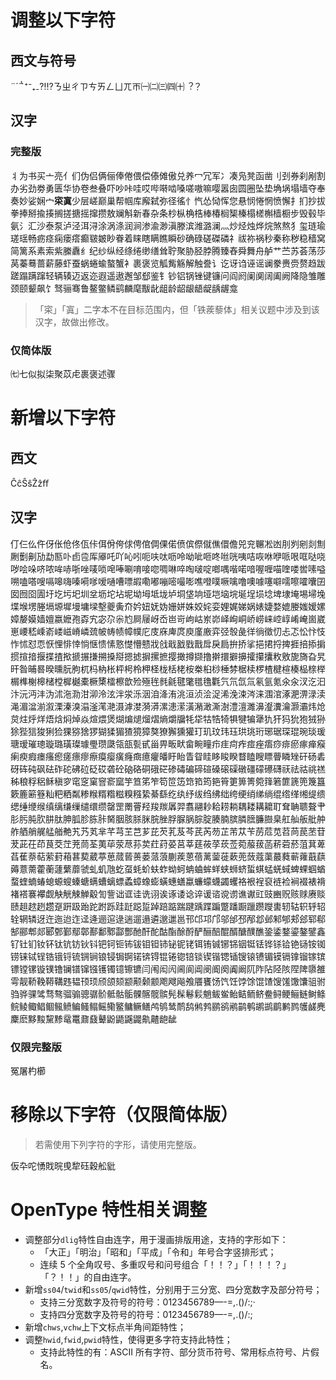 # 调整以下字符
## 西文与符号
¨´̈́΅⁺⁻₊₋⁈⁉ㄋㄓㄔㄗㄘㄞㄥㄩㄫㄭ㈠㈡㈢㈣㈩︖？
## 汉字
### 完整版
丬为书买亠亮亻们伪侣俩俪俸倦偎偿傣傩傲兑养冖冗军冫凑凫凳函凿刂刭券刹剐割办劣劲劵勇匮华协卷叁叠吓吵咔哇哎哔啭啮嗓嗟嗷嘛嘤嚣囱圆圈坠垫埆埚塌墙夺奉奏妙娑娴宀**寀寘**少层嵯巅巢帮帼库廨弑弥径徭忄忾怂恸恽您悬悯惓惘愤懈扌扪抄拔拳捧掰揄揍搁搓搪摇撺攒敖斓斛新春杂条杪枞桷梏棒椿榈榘榛榻槎槲樯橱步毁毂毕氨氵汇沙泰泵泸泾洱浔涂涡涤润涧渗渝渺滇滕滨潍潞澜灬炒烃烛烨烷煞熬犭玺琏瑜瑳瑶畅疬痉痫瘘瘩癫皲皴眇眷着睐瞎瞒瞧瞬砂确碌磋磔磷礻祓祢祸秒秦称秽稳穑窝简篱系素索紫縢纛纟纪纱纵经绦绻缈缮耸聍聚胁胫脖腾臻舂舜舞舟舻艹苎苏荟荡莎莴蓁蓦蔷薪藤虾蚕蜗蜷蝓螯蟹衤裹褒览觚觜觞解触誊讠讫讶诌诬谣谰豢赉赍赘趋跋蹉蹋蹒蹿轻辆辏迈返迩遐遥遨邂邹郄鉴钅钞铝锅锉键镰问阎阏阑阒阔阖阙降隐雏雕颈颐颦飙饣驽骊骞鲁鳌鳖鳞鹞麟麾黻龀龃龄龆龈龉龊龋龌龛
> 「寀」「寘」二字本不在目标范围内，但「铁蒺藜体」相关议题中涉及到该汉字，故做出修改。

### 仅简体版
㈦七似拟柒聚苡虍裹褒述骤

# 新增以下字符
## 西文
ĈĉŜŝẐẑﬀ
## 汉字
仃仨仫仵伢伥伧佟佤佧佴佾侉俅俜倌倜倮偌偾傧傺僦僬儇儋兕兖冁凇凼刖刿剜剡劁劂劐劓劢勐匦卟卣卺厍厣吒吖吣吲呃呋呔呖呤呦呲咂咚咝咣咦咭咴咻咿哌哏哐哒哓哕哙哚哜哝哞哧哳唑唛唢唣唪唰唷唼唿啁啉啐啕啵啶啷喁喈喏喑喔喱喵喹喽喾嗉嗌嗍嗑嗒嗖嗝嗥嗨嗪嗬嗲嗳嗵嘈嘌嘏嘞嘟嘣嘧嘬嘭噍噔噗噘噙噜噢噱噻噼嚅嚓嚯囔囝囡囫囵圊圩圪圬圯圳坌坜坨坫坭坳坶坻垅垆垌垡垧垭垲垴垸埏埕埙埝埤埭埯埸埽堍堞堠塄塍塥塬墀墁墉墚墼夔夤夼妗妞妩妫姗姘姝姣姹娈娌娓娣娲婊婕婺媲媵媸嫒嫘嫜嫠嫫嫱嬗嬴嬷孢孬宄宓尕尜尥屙屦岈岙岜岢岣岵岽峁峄峋峒峤崂崃崆崞崤崦崮崴崽崾嵇嵊嵛嵝嵫嵴嶙巯帔帱帻幛幞庀庋庥庳庹庾廑廒弈弪彀彘徉徜徵忉忐忑忪忭忮怍怵怼恧恹悝悱悻惝惬愦愫憝憷懵戆戕戗戢戤戥戬戽戾扃拚挢挲挹捃捋捭捱掊掭掮掼揎揞揠揲揸揿搋搌搛搠搡搿摁摅摒摞摭撄撖撙撷撸擀擐擗擤攉攥攮敉敫旎旖旮旯旰昝晡晷暌曛朊朐杌杩枘枨枰枵柃柙柽栊栝栳桉桊桕桫棰棼椐椟椤楂楗楦楱榀榇榉榍榫榭槔槠樘樨樾橐橛橥檑檫歆殓殛毪毵毹毽氅氆氇氍氕氘氙氚氡氩氪氽汆汊汔汩汴沅沔沣沩沭沲泐泔泖泠泫泮泶泺洇洎洚洧洮洹浈浍浞浠浼涑涔涞涠涫涿淝淠渌渎渑湄湓湔溆溧溱溴溻滏滗滟滠滹漤漪漭漯漶潆潢潲澉澌澍澧澶濉濞瀣瀵瀹灏灞炜炝炱炷烀烊焐焓焖焯焱煊煨煲煳煸煺熘熠熵爝牖牦牮牯牿犄犋犍犏犟犰犴犸狁狍狨狲狳狴狺狻猁猃猓猕猞猡猢猱猸猹獍獐獒獠獬獯獾玎玑玟玮珏珙珧珩琊琚琛琨琬琰瑗瑭瑷璀璁璇璐璜璨璩璺瓒瓞瓴瓿甏甙甾畀畈畎畲畹疃疖疰疴痄痖痤痦痧痱瘀瘃瘅瘊瘌瘐瘕瘗瘙瘛瘥瘭瘳瘵瘼瘿癀癃癍癔癯皤盱眙眚眢眭眵睃睽瞀瞌瞍瞟瞢瞵矬矸砀砉砑砗砘砜砝砟砣砩砬砭砹砻砼硇硌硐硪硭碜碡碥碲碹磉磙磲礅礓礞礤礴祆祛祜祧禚秭稂稃稆稣稹穸窀窆窠窨窬窳竽笪笫笮笱笸笾筇筘筠筢筲筻箅箐箢箨箬篚篪篼篾簋簌簏簖簦籼粑粞粼糁糇糈糌糍糗糨絷綦繇纥纨纾绂绉绋绌绔绠绡绨绱绲绺缂缃缇缋缌缍缏缑缜缡缣缫缱缳缵罄罡罱罾羟羧羰羼羿翥翮耖耠耢耥耦耧耩耱耵耷聃聩聱肀肜肟肫肷肼肽胂胍胗胨胩胬胭胲脎脒脘脞脬脲脶腙腚腠腩膑膦膪臁臌臬舡舢舨舭舯舴舾艄艉艋艏艴艽艿芄芈芊芎芏芑芗芘芡芤芨芩芪芮芴芷芾苁苄苈苊苋苕苘苠苤苷茇茈茌茚茛茭茳茺茼荃荑荜荥荩荪荬荭荮荽莒莘莛莜莩莰莶菀菔菝菡菥菪菸菹萁萆萏萑萘萜萦葑葙葚葜葳葶葸蒇蒈蒉蒌蒎蒗蒯蒺蒽蓓蓠蓥蓰蔌蔸蔹蔻蕖蕞蕤蕲蕹蕺蕻薅薏薷藿蘅蘧蘩蘼虢虬虮虺虼虿蚝蚧蚨蚱蚴蚵蚺蛐蛑蛘蛱蛳蛴蜇蜞蜢蜣蜮蜱蜾蝈蝤蝥蝰蝻蝽螅螈螋螓螗螨螬螭螵蟊蟑蟓蟛蟥蟪蟮蠃蠊蠓蠛蠲蠼袼裉裎裒裢裣裥裰裱褙褚褡褰襻觑觖觥觫觯觳訇訾诎诓诖诜诩诶诼诿谂谇谖谘谠谫谯谳豇豉豳贶赅赇赓赕赜趄趑趔趱趸趼趿跆跎跗跞跬跹跽踅踔踣踮踹踺踽蹀蹁蹩蹯蹰躐躜躞軎轫轱轵轷轺辁辋辚迓迕迤迨迮迳逄逦逭逯遄遛遢遴邈邋邕邗邙邛邝邬邰邳邴邶邺邾郇郏郐郓郗郜郦郫郯郾鄄鄞鄢鄣鄯鄱鄹酃酆酏酐酡酤酯酴酹酽酾醅醌醑醣醭醮銎鋈鍪鎏鏊鐾鑫钌钍钔钕钚钛钪钫钬钭钯钶钷钸钹钼钽铈铋铌铑铒铕铖铘铞铟铤铥铧铩铪铯铴铵铷铹铼铽锃锆锇锊锍锎锏锒锓锔锕锘锛锝锟锩锪锫锬锲锴锶锸锼锿镄镅镆镉镎镏镓镔镖镗镙镟镤镥镧镨镩镪镬镯镱镲镳闫闱闳闶阃阆阊阌阍阕阗阚阢阼阽陉陔陧陴隳雒雩靓鞒鞔鞯鞲韪韫顸顼颀颌颏颛颟颡颥飑飕飚飧餍饔饧饩饪饽馀馄馇馊馐馓馕驵驸驺骅骒骘骛骜骝骟骢骣骱骶骷骺髁髂髋髌髡髹鬈鬏魈鲅鲎鲐鲒鲕鲚鲞鲟鲠鲡鲢鲥鲦鲩鲮鲰鲳鲴鲺鲼鳊鳋鳎鳐鳓鳘鳙鳜鳝鸬鸲鸶鸸鸹鸺鹁鹂鹆鹇鹋鹌鹕鹚鹛鹣鹨鹱鹾麂麇麽黟黢黧黪鼋鼍鼐鼗鼙鼢鼯鼷鼹鼽齄龅龇

### 仅限完整版
冤屠杓櫛

# 移除以下字符（仅限简体版）
> 若需使用下列字符的字形，请使用完整版。

仮卆咜愑戝晥曵犂砡穀舩豼

# OpenType 特性相关调整
- 调整部分`dlig`特性自由连字，用于漫画排版用途，支持的字形如下：
  - 「大正」「明治」「昭和」「平成」「令和」年号合字竖排形式；
  - 连续 5 个全角叹号、多重叹号和问号组合「！！？」「！！！？」「？！！」的自由连字。
- 新增`ss04`/`twid`和`ss05`/`qwid`特性，分别用于三分宽、四分宽数字及部分符号；
  - 支持三分宽数字及符号的符号：0123456789—-=,.()/:;·
  - 支持四分宽数字及符号的符号：0123456789—-=,.()/:;
- 新增`chws`,`vchw`上下文标点半角间距特性；
- 调整`hwid`,`fwid`,`pwid`特性，使得更多字符支持此特性；
  - 支持此特性的有：ASCII 所有字符、部分货币符号、常用标点符号、片假名。
